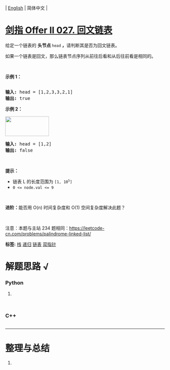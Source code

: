 | [English](README_EN.md) | 简体中文 |

# [剑指 Offer II 027. 回文链表](https://leetcode.cn/problems/aMhZSa)
<p>给定一个链表的 <strong>头节点&nbsp;</strong><code>head</code><strong>&nbsp;，</strong>请判断其是否为回文链表。</p>

<p>如果一个链表是回文，那么链表节点序列从前往后看和从后往前看是相同的。</p>

<p>&nbsp;</p>

<p><strong>示例 1：</strong></p>

<p><strong><img alt="" src="https://pic.leetcode-cn.com/1626421737-LjXceN-image.png" /></strong></p>

<pre>
<strong>输入:</strong> head = [1,2,3,3,2,1]
<strong>输出:</strong> true</pre>

<p><strong>示例 2：</strong></p>

<p><strong><img alt="" src="https://pic.leetcode-cn.com/1626422231-wgvnWh-image.png" style="width: 138px; height: 62px;" /></strong></p>

<pre>
<strong>输入:</strong> head = [1,2]
<strong>输出:</strong> false
</pre>

<p>&nbsp;</p>

<p><strong>提示：</strong></p>

<ul>
	<li>链表 L 的长度范围为 <code>[1, 10<sup><span style="font-size: 9.449999809265137px;">5</span></sup>]</code></li>
	<li><code>0&nbsp;&lt;= node.val &lt;= 9</code></li>
</ul>

<p>&nbsp;</p>

<p><strong>进阶：</strong>能否用&nbsp;O(n) 时间复杂度和 O(1) 空间复杂度解决此题？</p>

<p>&nbsp;</p>

<p><meta charset="UTF-8" />注意：本题与主站 234&nbsp;题相同：<a href="https://leetcode-cn.com/problems/palindrome-linked-list/">https://leetcode-cn.com/problems/palindrome-linked-list/</a></p>

**标签:**  [栈](https://leetcode.cn/tag/stack) [递归](https://leetcode.cn/tag/recursion) [链表](https://leetcode.cn/tag/linked-list) [双指针](https://leetcode.cn/tag/two-pointers) 
# 解题思路 √

### Python

1. 

```python

```


```python

```

### C++

```cpp

```

---



# 整理与总结

1. 
